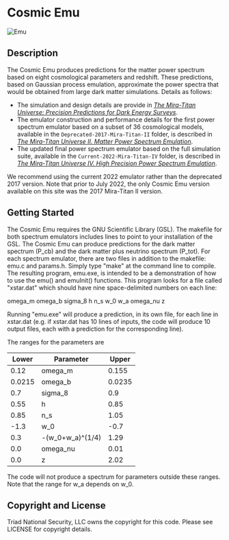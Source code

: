 # Cosmic Emu

![Emu](emu2.png)

## Description

The Cosmic Emu produces predictions for the matter power spectrum based on eight cosmological parameters and redshift. These predictions, based on Gaussian process emulation, approximate the power spectra that would be obtained from large dark matter simulations. Details as follows:
* The simulation and design details are provide in [_The Mira-Titan Universe: Precision Predictions for Dark Energy Surveys_](https://iopscience.iop.org/article/10.3847/0004-637X/820/2/108/pdf). 
* The emulator construction and performance details for the first power spectrum emulator based on a subset of 36 cosmological models, available in the `Deprecated-2017-Mira-Titan-II` folder, is described in [_The Mira-Titan Universe II. Matter Power Spectrum Emulation_](https://iopscience.iop.org/article/10.3847/1538-4357/aa86a9/pdf).
* The updated final power spectrum emulator based on the full simulation suite, available in the `Current-2022-Mira-Titan-IV` folder, is described in [_The Mira-Titan Universe IV. High Precision Power Spectrum Emulation_](https://arxiv.org/abs/2207.12345). 

We recommend using the current 2022 emulator rather than the deprecated 2017 version. Note that prior to July 2022, the only Cosmic Emu version available on this site was the 2017 Mira-Titan II version.

## Getting Started

The Cosmic Emu requires the GNU Scientific Library (GSL). The makefile for both spectrum emulators includes lines to point to your installation of the GSL. The Cosmic Emu can produce predictions for the dark matter spectrum (P_cb) and the dark matter plus neutrino spectrum (P_tot). For each spectrum emulator, there are two files in addition to the makefile: emu.c and params.h. Simply type "make" at the command line to compile. The resulting program, emu.exe, is intended to be a demonstration of how to use the emu() and emuInit() functions. This program looks for a file called "xstar.dat" which should have nine space-delimited numbers on each line:

omega_m   omega_b   sigma_8   h   n_s   w_0   w_a   omega_nu   z

Running "emu.exe" will produce a prediction, in its own file, for each line in xstar.dat (e.g. if xstar.dat has 10 lines of inputs, the code will produce 10 output files, each with a prediction for the corresponding line). 

The ranges for the parameters are

Lower | Parameter | Upper
------|-----------|------
0.12  | omega_m   | 0.155
0.0215| omega_b   | 0.0235
0.7   | sigma_8   | 0.9
0.55  | h         | 0.85
0.85  | n_s       | 1.05
-1.3  | w_0       | -0.7
0.3   | -(w_0+w_a)^(1/4) | 1.29
0.0   | omega_nu  | 0.01
0.0   | z         | 2.02
 
The code will not produce a spectrum for parameters outside these ranges. Note that the range for w_a depends on w_0.

## Copyright and License

Triad National Security, LLC owns the copyright for this code. Please see LICENSE for copyright details.
